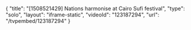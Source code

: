 {
    "title": "[1508521429] Nations harmonise at Cairo Sufi festival",
    "type": "solo",
    "layout": "iframe-static",
    "videoId": "123187294",
    "url": "\/tvpembed\/123187294"
}